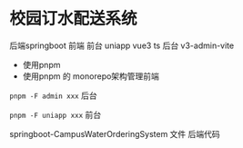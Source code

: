 # 校园订水配送系统


后端springboot
前端 前台 uniapp vue3 ts
后台 v3-admin-vite

- 使用pnpm
- 使用pnpm 的 monorepo架构管理前端

`pnpm -F admin xxx` 后台

`pnpm -F uniapp xxx` 前台

springboot-CampusWaterOrderingSystem 文件 后端代码
